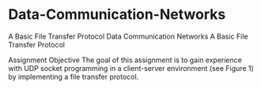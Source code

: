 # Data-Communication-Networks
A Basic File Transfer Protocol 
 Data Communication Networks 
A Basic File Transfer Protocol 
   
Assignment Objective 
The goal of this assignment is to gain experience with UDP socket programming in a client-server environment (see Figure 1) by implementing a file transfer protocol.
